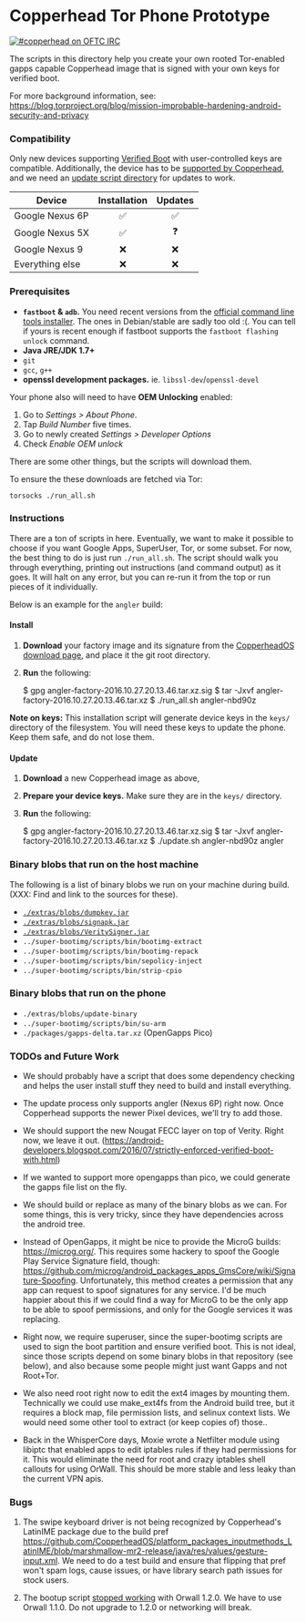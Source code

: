 # Copperhead Tor Phone Prototype
[![#copperhead on OFTC IRC](http://img.shields.io/badge/oftc-join%20%23copperhead-green.svg?style=flat)](https://kiwiirc.com/client/irc.oftc.net/copperhead)

The scripts in this directory help you create your own rooted Tor-enabled
gapps capable Copperhead image that is signed with your own keys for verified
boot.

For more background information, see:
https://blog.torproject.org/blog/mission-improbable-hardening-android-security-and-privacy

### Compatibility

Only new devices supporting [Verified
Boot](https://source.android.com/security/verifiedboot/) with
user-controlled keys are compatible. Additionally, the device has to be
[supported by Copperhead](https://copperhead.co/android/downloads), and
we need an [update script directory](extras/angler) for updates to work.


| Device            | Installation       | Updates           |
|-------------------|:------------------:|:-----------------:|
| Google Nexus 6P   | :white_check_mark: | :white_check_mark:|
| Google Nexus 5X   | :white_check_mark: | :question:        |
| Google Nexus 9    | :x:                | :x:               |
| Everything else   | :x:                | :x:               |


### Prerequisites

* **`fastboot` & `adb`.** You need recent versions from the [official
  command line tools installer][cli-download]. The ones in
Debian/stable are sadly too old :(. You can tell if yours is recent
enough if fastboot supports the `fastboot flashing unlock` command.
* **Java JRE/JDK 1.7+**
* `git`
* `gcc`, `g++`
* **openssl development packages.** ie. `libssl-dev`/`openssl-devel`

Your phone also will need to have **OEM Unlocking** enabled:
1. Go to *Settings > About Phone*.
2. Tap *Build Number* five times.
3. Go to newly created *Settings > Developer Options*
4. Check *Enable OEM unlock*

There are some other things, but the scripts will download them.

To ensure the these downloads are fetched via Tor:

    torsocks ./run_all.sh

### Instructions

There are a ton of scripts in here. Eventually, we want to make it possible to
choose if you want Google Apps, SuperUser, Tor, or some subset. For now, the
best thing to do is just run `./run_all.sh`. The script should walk you through
everything, printing out instructions (and command output) as it goes. It will
halt on any error, but you can re-run it from the top or run pieces of it
individually.

Below is an example for the `angler` build:

#### Install

1. **Download** your factory image and its signature from
the [CopperheadOS download page][copperhead-download], and place it the
git root directory.
2. **Run** the following:

    $ gpg angler-factory-2016.10.27.20.13.46.tar.xz.sig
    $ tar -Jxvf angler-factory-2016.10.27.20.13.46.tar.xz
    $ ./run_all.sh angler-nbd90z

**Note on keys:** This installation script will generate device keys in
the `keys/` directory of the filesystem. You will need these keys to
update the phone. Keep them safe, and do not lose them.

#### Update

1. **Download** a new Copperhead image as above,
2. **Prepare your device keys.** Make sure they are in the `keys/`
   directory.
3. **Run** the following:

    $ gpg angler-factory-2016.10.27.20.13.46.tar.xz.sig
    $ tar -Jxvf angler-factory-2016.10.27.20.13.46.tar.xz
    $ ./update.sh angler-nbd90z angler

### Binary blobs that run on the host machine

The following is a list of binary blobs we run on your machine during build.
(XXX: Find and link to the sources for these).

* [`./extras/blobs/dumpkey.jar`](https://android.googlesource.com/platform/bootable/recovery.git/+/master/tools/dumpkey)
* [`./extras/blobs/signapk.jar`](https://android.googlesource.com/platform/build.git/+/master/tools/signapk/)
* [`./extras/blobs/VeritySigner.jar`](https://android.googlesource.com/platform/system/extras/+/master/verity)
* `../super-bootimg/scripts/bin/bootimg-extract`
* `../super-bootimg/scripts/bin/bootimg-repack`
* `../super-bootimg/scripts/bin/sepolicy-inject`
* `../super-bootimg/scripts/bin/strip-cpio`

### Binary blobs that run on the phone

* `./extras/blobs/update-binary`
* `../super-bootimg/scripts/bin/su-arm`
* `./packages/gapps-delta.tar.xz` (OpenGapps Pico)

### TODOs and Future Work

* We should probably have a script that does some dependency checking and
helps the user install stuff they need to build and install everything.

* The update process only supports angler (Nexus 6P) right now. Once
  Copperhead supports the newer Pixel devices, we'll try to add those.

* We should support the new Nougat FECC layer on top of Verity. Right now, we
  leave it out.
  (https://android-developers.blogspot.com/2016/07/strictly-enforced-verified-boot-with.html)

* If we wanted to support more opengapps than pico, we could generate the
gapps file list on the fly.

* We should build or replace as many of the binary blobs as we can. For some
things, this is very tricky, since they have dependencies across the android
tree.

* Instead of OpenGapps, it might be nice to provide the MicroG builds: https://microg.org/. This requires some hackery to spoof the Google Play Service Signature field, though: https://github.com/microg/android_packages_apps_GmsCore/wiki/Signature-Spoofing. Unfortunately, this method creates a permission that any app can request to spoof signatures for any service. I'd be much happier about this if we could find a way for MicroG to be the only app to be able to spoof permissions, and only for the Google services it was replacing.

* Right now, we require superuser, since the super-bootimg scripts are used to
sign the boot partition and ensure verified boot. This is not ideal, since
those scripts depend on some binary blobs in that repository (see below), and
also because some people might just want Gapps and not Root+Tor.

* We also need root right now to edit the ext4 images by mounting them.
Technically we could use make_ext4fs from the Android build tree, but it
requires a block map, file permission lists, and selinux context lists. We
would need some other tool to extract (or keep copies of) those..

* Back in the WhisperCore days, Moxie wrote a Netfilter module using libiptc
that enabled apps to edit iptables rules if they had permissions for it. This
would eliminate the need for root and crazy iptables shell callouts for using
OrWall. This should be more stable and less leaky than the current VPN apis.

### Bugs

1. The swipe keyboard driver is not being recognized by Copperhead's LatinIME
package due to the build pref
https://github.com/CopperheadOS/platform_packages_inputmethods_LatinIME/blob/marshmallow-mr2-release/java/res/values/gesture-input.xml.
We need to do a test build and ensure that flipping that pref won't spam logs,
cause issues, or have library search path issues for stock users.

2. The bootup script [stopped working](https://github.com/EthACKdotOrg/orWall/issues/121) with Orwall
1.2.0. We have to use Orwall 1.1.0. Do not upgrade to 1.2.0 or networking will
break.

<!-- Links -->
   [cli-download]:        https://developer.android.com/studio/index.html#linux-bundle
   [copperhead-download]: https://copperhead.co/android/downloads
